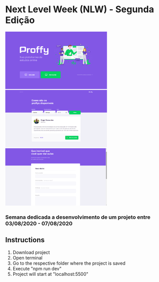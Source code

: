 # <h1>Next Level Week (NLW) - Segunda Edição</h1>


  <img src="https://github.com/N0N4T0/nlw2/blob/master/public/images/readme_img/1.png" height="180">
  <img src="https://github.com/N0N4T0/nlw2/blob/master/public/images/readme_img/2.png" height="180">
  <img src="https://github.com/N0N4T0/nlw2/blob/master/public/images/readme_img/3.png" height="180">

### Semana dedicada a desenvolvimento de um projeto entre 03/08/2020 - 07/08/2020

## <h2>Instructions</h2>

1. Download project
2. Open terminal
3. Go to the respective folder where the project is saved
4. Execute "npm run dev"
5. Project will start at "localhost:5500"
